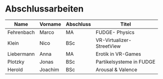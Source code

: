 # Abschlussarbeiten

| Name       | Vorname  | Abschluss | Titel                     |
|------------|----------|-----------|---------------------------|
| Fehrenbach | Marco    | MA        | FUDGE- Physics            |
| Klein      | Nico     | BSc       | VR-Virtualizer-StreetView |
| Liebermann | Anna     | MA        | Erotik in VR-Games        |
| Plotzky    | Jonas    | BSc       | Partikelsysteme in FUDGE  |
| Herold     | Joachim  | BSc       | Arousal & Valence         |